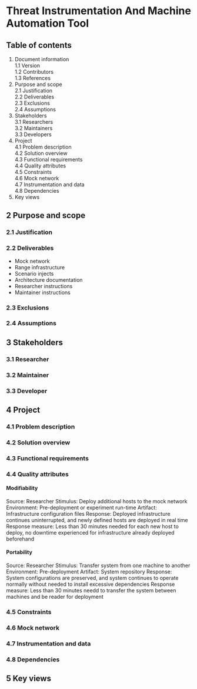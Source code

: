 # Threat Instrumentation And Machine Automation Tool

## Table of contents

1. Document information   
1.1 Version   
1.2 Contributors   
1.3 References
2. Purpose and scope   
2.1 Justification   
2.2 Deliverables   
2.3 Exclusions   
2.4 Assumptions   
3. Stakeholders   
3.1 Researchers   
3.2 Maintainers   
3.3 Developers
4. Project   
4.1 Problem description   
4.2 Solution overview   
4.3 Functional requirements   
4.4 Quality attributes   
4.5 Constraints   
4.6 Mock network   
4.7 Instrumentation and data   
4.8 Dependencies
5. Key views   

## 2 Purpose and scope

### 2.1 Justification

### 2.2 Deliverables
* Mock network
* Range infrastructure
* Scenario injects
* Architecture documentation
* Researcher instructions
* Maintainer instructions

### 2.3 Exclusions

### 2.4 Assumptions

## 3 Stakeholders

### 3.1 Researcher

### 3.2 Maintainer

### 3.3 Developer

## 4 Project

### 4.1 Problem description

### 4.2 Solution overview

### 4.3 Functional requirements

### 4.4 Quality attributes

#### Modifiability

Source: Researcher
Stimulus: Deploy additional hosts to the mock network
Environment: Pre-deployment or experiment run-time
Artifact: Infrastructure configuration files
Response: Deployed infrastructure continues uninterrupted, and newly defined hosts are deployed in real time
Response measure: Less than 30 minutes needed for each new host to deploy, no downtime experienced for infrastructure already deployed beforehand

#### Portability

Source: Researcher
Stimulus: Transfer system from one machine to another
Environment: Pre-deployment
Artifact: System repository
Response: System configurations are preserved, and system continues to operate normally without needed to install excessive dependencies
Response measure: Less than 30 minutes needd to transfer the system between machines and be reader for deployment

### 4.5 Constraints

### 4.6 Mock network

### 4.7 Instrumentation and data

### 4.8 Dependencies

## 5 Key views